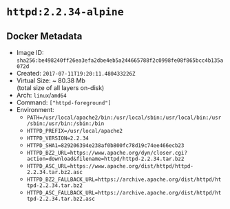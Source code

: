 # `httpd:2.2.34-alpine`

## Docker Metadata

- Image ID: `sha256:be498240ff26ea3efa2dbe4eb5a244665788f2c0998fe08f865bcc4b135a072d`
- Created: `2017-07-11T19:20:11.480433226Z`
- Virtual Size: ~ 80.38 Mb  
  (total size of all layers on-disk)
- Arch: `linux`/`amd64`
- Command: `["httpd-foreground"]`
- Environment:
  - `PATH=/usr/local/apache2/bin:/usr/local/sbin:/usr/local/bin:/usr/sbin:/usr/bin:/sbin:/bin`
  - `HTTPD_PREFIX=/usr/local/apache2`
  - `HTTPD_VERSION=2.2.34`
  - `HTTPD_SHA1=829206394e238af0b800fc78d19c74ee466ecb23`
  - `HTTPD_BZ2_URL=https://www.apache.org/dyn/closer.cgi?action=download&filename=httpd/httpd-2.2.34.tar.bz2`
  - `HTTPD_ASC_URL=https://www.apache.org/dist/httpd/httpd-2.2.34.tar.bz2.asc`
  - `HTTPD_BZ2_FALLBACK_URL=https://archive.apache.org/dist/httpd/httpd-2.2.34.tar.bz2`
  - `HTTPD_ASC_FALLBACK_URL=https://archive.apache.org/dist/httpd/httpd-2.2.34.tar.bz2.asc`
